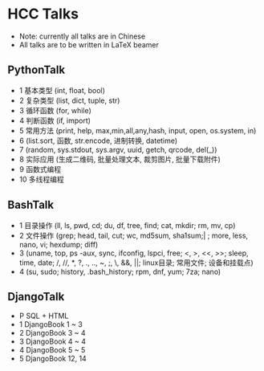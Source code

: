 # HCC Talks
* Note: currently all talks are in Chinese
* All talks are to be written in LaTeX beamer

## PythonTalk
* 1	基本类型 (int, float, bool)
* 2	复杂类型 (list, dict, tuple, str)
* 3	循环函数 (for, while)
* 4	判断函数 (if, import)
* 5	常用方法 (print, help, max,min,all,any,hash, input, open, os.system, in)
* 6	(list.sort, 函数, str.encode, 进制转换, datetime)
* 7	(random, sys.stdout, sys.argv, uuid, getch, qrcode, del(_))
* 8	实际应用 (生成二维码, 批量处理文本, 裁剪图片, 批量下载附件)
* 9 函数式编程
* 10 多线程编程

## BashTalk
* 1	目录操作 (ll, ls, pwd, cd; du, df, tree, find; cat, mkdir; rm, mv, cp)
* 2	文件操作 (grep; head, tail, cut; wc, md5sum, sha1sum;| ; more, less, nano, vi; hexdump; diff)
* 3	(uname, top, ps -aux, sync, ifconfig, lspci, free; <, >, <<, >>; sleep, time, date; /, //, *, ?, ., .., ~, ;, \\, &&, ||; linux目录; 常用文件; 设备和挂载点)
* 4	(su, sudo; history, .bash_history; rpm, dnf, yum; 7za; nano)

## DjangoTalk
* P	SQL + HTML
* 1	DjangoBook	1 ~ 3
* 2	DjangoBook	3 ~ 4
* 3	DjangoBook	4 ~ 4
* 4	DjangoBook	5 ~ 5
* 5	DjangoBook	12, 14


